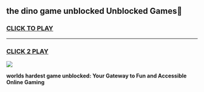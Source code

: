 
## the dino game unblocked Unblocked Games👋
<h3>
<a href="https://premium.freeplayer.one?title=the_dino_game_unblocked&ref=16F">CLICK TO PLAY</a></h3>
<hr>

<h3>
<a href="https://premium.freeplayer.one?title=the_dino_game_unblocked&ref=16F">CLICK 2 PLAY</a>
  
</h3>

<a href="https://premium.freeplayer.one?title=the_dino_game_unblocked&ref=16F/"><img src="https://clearcache.store/games.png"></a>


**worlds hardest game unblocked: Your Gateway to Fun and Accessible Online Gaming**
